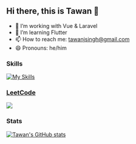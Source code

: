 ## Hi there, this is Tawan 👋

- 🔭 I’m working with Vue & Laravel
- 🌱 I’m learning Flutter
- 📫 How to reach me: [tawanjsingh@gmail.com](mailto:tawanjsingh@gmail.com)
- 😄 Pronouns: he/him

### Skills
[![My Skills](https://skillicons.dev/icons?i=bootstrap,c,cpp,css,dart,express,firebase,gcp,git,github,heroku,html,java,js,laravel,mongodb,mysql,nextjs,nodejs,php,py,react,redux,sqlite,tailwind,ts,vercel,vscode,vue&theme=light&perline=8)](https://skillicons.dev)

### [LeetCode](https://leetcode.com/tawan21)
![](https://leetcard.jacoblin.cool/tawan21?ext=contest)

### Stats
[![Tawan's GitHub stats](https://github-readme-stats.vercel.app/api?username=tawan21)](https://github.com/anuraghazra/github-readme-stats)
